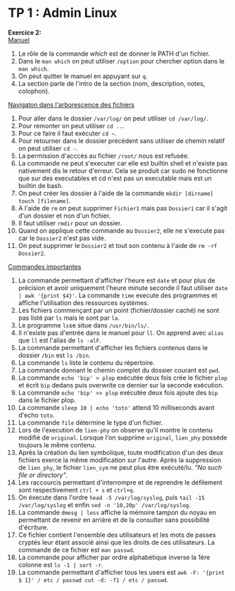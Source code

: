 # TP 1 : Admin Linux

**Exercice 2:**  
<ins>Manuel</ins>
1. Le rôle de la commande *which* est de donner le PATH d'un fichier.
2. Dans le `man which` on peut utiliser `/option` pour chercher option dans le `man which`.
3. On peut quitter le manuel en appuyant sur `q`.
4. La section parle de l'intro de la section (nom, description, notes, colophon).  
  
  <ins>Navigaton dans l'arborescence des fichiers</ins>  
1. Pour aller dans le dossier `/var/log/` on peut utiliser `cd /var/log/`.  
2. Pour remonter on peut utiliser `cd ..`.
3. Pour ce faire il faut exécuter `cd ~`.
4. Pour retourner dans le dossier précédent sans utiliser de chemin relatif on peut utiliser `cd -`.
5. La permission d'acccès au fichier `/root/` nous est refusée.
6. La commande ne peut s'executer car elle est builtin shell et n'existe pas nativement dis le retour d'erreur. Cela se produit car sudo ne fonctionne que sur des executables et cd n'est pas un executable mais est un builtin de bash.
7. On peut créer les dossier à l'aide de la commande `mkdir [dirname]` `touch [filename]`.
8. A l'aide de `rm` on peut supprimer `Fichier1` mais pas `Dossier1` car il s'agit d'un dossier et non d'un fichier.
9. Il faut utiliser `rmdir` pour un dossier.
10. Quand on applique cette commande au `Dossier2`, elle ne s'execute pas car le `Dossier2` n'est pas vide.
11. On peut supprimer le `Dossier2` et tout son contenu à l'aide de `rm -rf Dossier2`.
  
  <ins>Commandes importantes</ins>
  1. La commande permettant d'afficher l'heure est `date` et pour plus de précision et avoir uniquement l'heure minute seconde il faut utiliser `date | awk '{print $4}'`. La commande `time` execute des programmes et affiche l'utilisation des ressources systèmes.
  2. Les fichiers commençant par un point (fichier/dossier caché) ne sont pas listé par `ls` mais le sont par `la`.
  3. Le programme `ls`se situe dans `/usr/bin/ls/`.
  4. Il n'existe pas d'entrée dans le manuel pour `ll`. On apprend avec `alias` que `ll` est l'alias de `ls -alF`.
  5. La commande permettant d'afficher les fichiers contenus dans le dossier `/bin` est `ls /bin`.
  6. La commande `ls` liste le contenu du répertoire.
  7. La commande donnant le chemin complet du dossier courant est `pwd`.
  8. La commande `echo 'bip' > plop` exécutée deux fois crée le fichier `plop` et écrit `bip` dedans puis overwrite ce dernier sur la seconde exécution.
  9. La commande `echo 'bip' >> plop` exécutée deux fois ajoute des `bip` dans le fichier plop.
  10. La commande `sleep 10 | echo 'toto'` attend 10 milliseconds avant d'echo `toto`.
  11. La commande `file` détermine le type d'un fichier.
  12. Lors de l'execution de `lien-phy` on observe qu'il montre le contenu modifié de `original`. Lorsque l'on supprime `original`, `lien_phy` possède toujours le même contenu.
  13. Après la création du lien symbolique, toute modification d'un des deux fichiers exerce la même modification sur l'autre. Après la suppression de `lien_phy`, le fichier `lien_sym` ne peut plus être exécuté/lu. *"No such file or directory"*.
  14. Les raccourcis permettant d'interrompre et de reprendre le défilement sont respectivement `ctrl + s` et `ctrl+q`.
  15. On éxecute dans l'ordre `head -5 /var/log/syslog`, puis `tail -15 /var/log/syslog` et enfin `sed -n '10,20p' /var/log/syslog`.
  16. La commande `dmesg | less` affiche la mémoire tampon du noyau en permettant de revenir en arrière et de la consulter sans possibilité d'écriture.
  17. Ce fichier contient l'ensemble des utilisateurs et les mots de passes cryptés leur étant associé ainsi que les droits de ces utilisateurs. La commande de ce fichier est `man passwd`.
  18. La commande pour afficher par ordre alphabétique inverse la 1ère colonne est `ls -1 | sort -r`.
  19. La commande permettant d'afficher tous les users est `awk -F: '{print $ 1}' / etc / passwd cut -d: -f1 / etc / passwd`.
